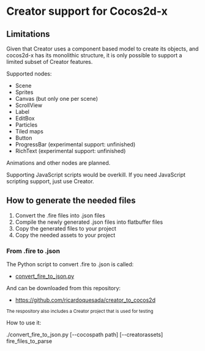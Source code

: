 # Creator support for Cocos2d-x

## Limitations

Given that Creator uses a component based model to create its objects, and
cocos2d-x has its monolithic structure, it is only possible to support a limited
subset of Creator features.

Supported nodes:

* Scene
* Sprites
* Canvas (but only one per scene)
* ScrollView
* Label
* EditBox
* Particles
* Tiled maps
* Button
* ProgressBar (experimental support: unfinished)
* RichText (experimental support: unfinished)


Animations and other nodes are planned.

Supporting JavaScript scripts would be overkill. If you need JavaScript scripting
support, just use Creator.


## How to generate the needed files


1. Convert the .fire files into .json files
2. Compile the newly generated .json files into flatbuffer files
3. Copy the generated files to your project
4. Copy the needed assets to your project


### From .fire to .json

The Python script to convert .fire to .json is called:

* [convert_fire_to_json.py](https://github.com/ricardoquesada/creator_to_cocos2d/blob/master/convert_fire_to_json.py)

And can be downloaded from this repository:

* https://github.com/ricardoquesada/creator_to_cocos2d

<small>The respository also includes a Creator project that is used for testing</small>


How to use it:

./convert_fire_to_json.py \[--cocospath path\] \[--creatorassets\] fire_files_to_parse





